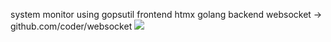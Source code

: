 system monitor using gopsutil
frontend htmx
golang backend
websocket -> github.com/coder/websocket
![](https://cdn.dribbble.com/users/1792477/screenshots/6816387/ezgif.com-resize__3_.gif)
